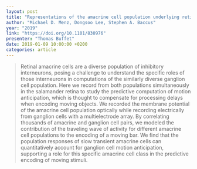```yaml
---
layout: post
title: "Representations of the amacrine cell population underlying retinal motion anticipation"
author: "Michael D. Menz, Dongsoo Lee, Stephen A. Baccus"
year: "2019"
link: "https://doi.org/10.1101/830976"
presenter: "Thomas Buffet"
date: 2019-01-09 10:00:00 +0200
categories: article
---
```


> Retinal amacrine cells are a diverse population of inhibitory interneurons, posing a challenge to understand the specific roles of those interneurons in computations of the similarly diverse ganglion cell population. Here we record from both populations simultaneously in the salamander retina to study the predictive computation of motion anticipation, which is thought to compensate for processing delays when encoding moving objects. We recorded the membrane potential of the amacrine cell population optically while recording electrically from ganglion cells with a multielectrode array. By correlating thousands of amacrine and ganglion cell pairs, we modeled the contribution of the traveling wave of activity for different amacrine cell populations to the encoding of a moving bar. We find that the population responses of slow transient amacrine cells can quantitatively account for ganglion cell motion anticipation, supporting a role for this specific amacrine cell class in the predictive encoding of moving stimuli.
